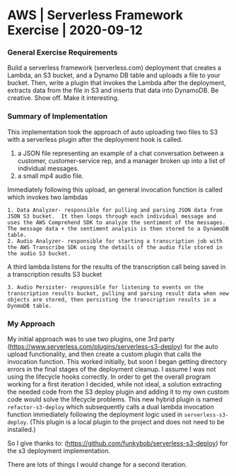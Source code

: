 # AWS | Serverless Framework Exercise | 2020-09-12

### General Exercise Requirements

Build a serverless framework (serverless.com) deployment that creates a Lambda, an S3 bucket, and a Dynamo DB table and uploads a file to your bucket. Then, write a plugin that invokes the Lambda after the deployment, extracts data from the file in S3 and inserts that data into DynamoDB. Be creative. Show off. Make it interesting.

### Summary of Implementation

This implementation took the approach of auto uploading two files to S3 with a serverless plugin after the deployment hook is called.

1. a JSON file representing an example of a chat conversation between a customer, customer-service rep, and a manager broken up into a list of individual messages.
2. a small mp4 audio file.

Immediately following this upload, an general invocation function is called which invokes two lambdas

    1. Data Analyzer- responsible for pulling and parsing JSON data from JSON S3 bucket.  It then loops through each individual message and uses the AWS Comprehend SDK to analyze the sentiment of the messages.  The message data + the sentiment analysis is then stored to a DynamoDB table.
    2. Audio Analyzer- responsible for starting a transcription job with the AWS Transcribe SDK using the details of the audio file stored in the audio S3 bucket.

A third lambda listens for the results of the transcription call being saved in a transcription results S3 bucket

    3. Audio Persister- responsible for listening to events on the transcription results bucket, pulling and parsing result data when new objects are stored, then persisting the transcription results in a DynmoDB table.

### My Approach

My initial approach was to use two plugins, one 3rd party (https://www.serverless.com/plugins/serverless-s3-deploy) for the auto upload functionality, and then create a custom plugin that calls the invocation function. This worked initially, but soon I began getting directory errors in the final stages of the deployment cleanup. I assume I was not using the lifecycle hooks correctly. In order to get the overall program working for a first iteration I decided, while not ideal, a solution extracting the needed code from the S3 deploy plugin and adding it to my own custom code would solve the lifecycle problems. This new hybrid plugin is named `refactor-s3-deploy` which subsequently calls a dual lambda invocation function immediately following the deployment logic used in `serverless-s3-deploy`. (This plugin is a local plugin to the project and does not need to be installed.)

So I give thanks to:
(https://github.com/funkybob/serverless-s3-deploy) for the s3 deployment implementation.

There are lots of things I would change for a second iteration.
